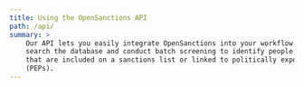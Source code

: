 ```yaml
---
title: Using the OpenSanctions API
path: /api/
summary: >
    Our API lets you easily integrate OpenSanctions into your workflow. You can
    search the database and conduct batch screening to identify people or companies
    that are included on a sanctions list or linked to politically exposed persons
    (PEPs).
---
```

